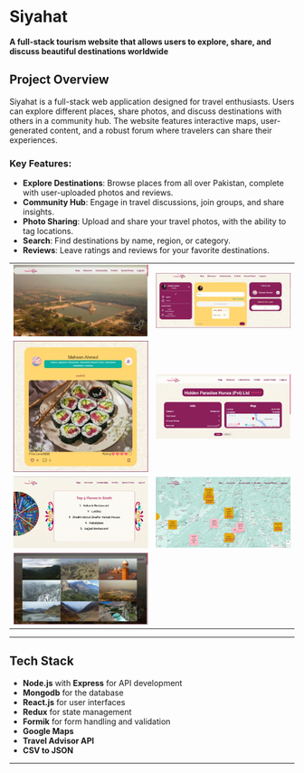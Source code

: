 #  Siyahat 

**A full-stack tourism website that allows users to explore, share, and discuss beautiful destinations worldwide**

## Project Overview

Siyahat is a full-stack web application designed for travel enthusiasts. Users can explore different places, share photos, and discuss destinations with others in a community hub. The website features interactive maps, user-generated content, and a robust forum where travelers can share their experiences.


### Key Features:
- **Explore Destinations**: Browse places from all over Pakistan, complete with user-uploaded photos and reviews.
- **Community Hub**: Engage in travel discussions, join groups, and share insights.
- **Photo Sharing**: Upload and share your travel photos, with the ability to tag locations.
- **Search**: Find destinations by name, region, or category.
- **Reviews**: Leave ratings and reviews for your favorite destinations.

<table>
  <tr>
    <td><img width="350px" src="https://github.com/eashah-uwu/eashah-uwu/blob/main/Picture3.jpg" alt="Siyahat" /></td>
    <td><img width="350px" height="auto" src="https://github.com/eashah-uwu/siyahat/blob/main/Picture4.jpg" alt="Siyahat" /></td>
  </tr>
  <tr>
    <td><img width="350px" height="auto" src="https://github.com/eashah-uwu/siyahat/blob/main/Picture5.jpg" alt="Siyahat" /></td>
    <td><img width="350px" src="https://github.com/eashah-uwu/siyahat/blob/main/Picture6.png" alt="Siyahat" /></td>
  </tr>
  <tr>
    <td><img width="350px" src="https://github.com/eashah-uwu/siyahat/blob/main/Picture7.jpg" alt="Siyahat" /></td>
    <td><img width="350px" src="https://github.com/eashah-uwu/siyahat/blob/main/Picture8.jpg" alt="Siyahat" /></td>
  </tr>
  <tr>
    <td><img width="350px" src="https://github.com/eashah-uwu/siyahat/blob/main/Picture9.jpg" alt="Siyahat" /></td>
  </tr>
</table>

---


## Tech Stack
- **Node.js** with **Express** for API development
- **Mongodb** for the database
- **React.js** for user interfaces
- **Redux** for state management
- **Formik** for form handling and validation
- **Google Maps**
- **Travel Advisor API**
- **CSV to JSON**




---
